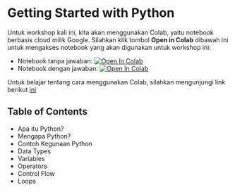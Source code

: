 # Getting Started with Python

Untuk workshop kali ini, kita akan menggunakan Colab, yaitu notebook berbasis cloud milik Google. Silahkan klik tombol **Open in Colab** dibawah ini untuk mengakses notebook yang akan digunakan untuk workshop ini:

- Notebook tanpa jawaban: [![Open In Colab](https://colab.research.google.com/assets/colab-badge.svg)](https://colab.research.google.com/github/richardcsuwandi/python-workshop/blob/main/template_python.ipynb)
- Notebook dengan jawaban: [![Open In Colab](https://colab.research.google.com/assets/colab-badge.svg)](https://colab.research.google.com/github/richardcsuwandi/python-workshop/blob/main/demo_python.ipynb)

Untuk belajar tentang cara menggunakan Colab, silahkan mengunjungi link berikut [ini](https://colab.research.google.com/notebooks/welcome.ipynb?hl=id)

## Table of Contents
- Apa itu Python?
- Mengapa Python?
- Contoh Kegunaan Python
- Data Types
- Variables
- Operators
- Control Flow
- Loops
